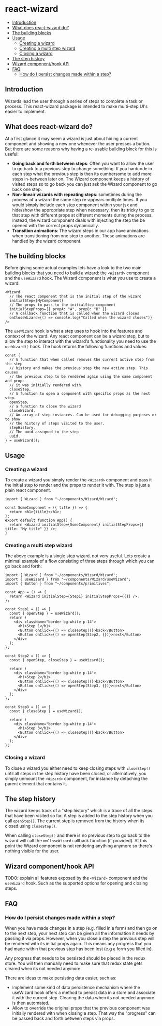 # react-wizard

- [Introduction](#introduction)
- [What does react-wizard do?](#what-does-react-wizard-do)
- [The building blocks](#the-building-blocks)
- [Usage](#usage)
  - [Creating a wizard](#creating-a-wizard)
  - [Creating a multi step wizard](#creating-a-multi-step-wizard)
  - [Closing a wizard](#closing-a-wizard)
- [The step history](#the-step-history)
- [Wizard component/hook API](#wizard-componenthook-api)
- [FAQ](#faq)
  - [How do I persist changes made within a step?](#how-do-i-persist-changes-made-within-a-step)

## Introduction

Wizards lead the user through a series of steps to complete a task or process.
This react-wizard package is intended to make multi-step UI's easier to
implement.

## What does react-wizard do?

At a first glance it may seem a wizard is just about hiding a current component
and showing a new one whenever the user presses a button. But there are some
reasons why having a re-usable building block for this is useful:

- **Going back and forth between steps**: Often you want to allow the user to go
  back to a previous step to change something. If you hardcode in each step what
  the previous step is then its cumbersome to add more steps in-between later
  on. The Wizard component keeps a history of visited steps so to go back you
  can just ask the Wizard component to go back one step.
- **Non-lineair wizards with repeating steps**: sometimes during the process
  of a wizard the same step re-appears multiple times. If you would simply
  include each step component within your jsx and hide/show the appropriate step
  when necessary, then its tricky to go to that step with different props at
  different moments during the process. Instead, the wizard component deals with
  injecting the step the be opened with the correct props dynamically.
- **Transition animations**: The wizard steps in our app have animations when
  transitioning from one step to another. These animations are handled by the
  wizard component.

## The building blocks

Before giving some actual examples lets have a look to the two main building
blocks that you need to build a wizard: the `<Wizard>` component and the
`useWizard` hook. The Wizard component is what you use to create a wizard.

```tsx
<Wizard
  // The react component that is the initial step of the wizard
  initialStep={MyComponent}
  // The props to pass to the initialStep component
  initialStepProps={{ propA: "A", propB: "B" }}
  // A callback function that is called when the wizard closes
  onCloseWizard={() => console.log("Called when the wizard closes")}
/>
```

The `useWizard` hook is what a step uses to hook into the features and context
of the wizard. Any react component can be a wizard step, but to allow the step
to interact with the wizard's functionality you need to use the `useWizard()`
hook. The hook returns the following functions and values:

```tsx
const {
  // A function that when called removes the current active step from the step
  // history and makes the previous step the new active step. This causes
  // the previous step to be rendered again using the same component and props
  // it was initially rendered with.
  closeStep,
  // A function to open a component with specific props as the next step.
  openStep,
  // a function to close the wizard
  closeWizard,
  // An array of step instances. Can be used for debugging purposes or to show
  // the history of steps visited to the user.
  stepHistory,
  // The uuid assigned to the step
  uuid,
} = useWizard();
```

## Usage

### Creating a wizard

To create a wizard you simply render the `<Wizard>` component and pass it the
initial step to render and the props to render it with. The step is just a plain
react component.

```tsx
import { Wizard } from "~/components/Wizard/Wizard";

const SomeComponent = ({ title }) => {
  return <h1>{title}</h1>;
};
export default function App() {
  return <Wizard initialStep={SomeComponent} initialStepProps={{ title: "My title" }} />;
}
```

### Creating a multi step wizard

The above example is a single step wizard, not very useful. Lets create a
minimal example of a flow consisting of three steps through which you can go
back and forth:

```tsx
import { Wizard } from "~/components/Wizard/Wizard";
import { useWizard } from "~/components/Wizard/useWizard";
import { Button } from "~/components/primitives";

const App = () => {
  return <Wizard initialStep={Step1} initialStepProps={{}} />;
};

const Step1 = () => {
  const { openStep } = useWizard();
  return (
    <div className="border bg-white p-14">
      <h1>Step 1</h1>
      <Button onClick={() => closeStep()}>back</Button>
      <Button onClick={() => openStep(Step2, {})}>next</Button>
    </div>
  );
};

const Step2 = () => {
  const { openStep, closeStep } = useWizard();

  return (
    <div className="border bg-white p-14">
      <h1>Step 2</h1>
      <Button onClick={() => closeStep()}>back</Button>
      <Button onClick={() => openStep(Step3, {})}>next</Button>
    </div>
  );
};

const Step3 = () => {
  const { closeStep } = useWizard();

  return (
    <div className="border bg-white p-14">
      <h1>Step 3</h1>
      <Button onClick={() => closeStep()}>back</Button>
    </div>
  );
};
```

### Closing a wizard

To close a wizard you either need to keep closing steps with `closeStep()` until
all steps in the step history have been closed, or alternatively, you simply
unmount the `<Wizard>` component, for instance by detaching the parent element
that contains it.

## The step history

The wizard keeps track of a "step history" which is a trace of all the steps
that have been visited so far. A step is added to the step history when you
call `openStep()`. The current step is removed from the history when its closed
using `closeStep()`.

When calling `closeStep()` and there is no previous step to go back to the
wizard will call the `onCloseWizard` callback function (if provided). At this
point the Wizard component is not rendering anything anymore so there's nothing
visible for the user.

## Wizard component/hook API

TODO: explain all features exposed by the `<Wizard>` component and the
`useWizard` hook. Such as the supported options for opening and closing steps.

## FAQ

### How do I persist changes made within a step?

When you have made changes in a step (e.g. filled in a form) and
then go on to the next step, your next step can be given all the information it
needs by passing it via props. However, when you close a step the previous step
will be rendered with its initial props again. This means any progress that you
had made within that previous step has been lost (e.g a form you filled in).

Any progress that needs to be persisted should be placed in the redux store.
You will then manually need to make sure that redux state gets cleared when its
not needed anymore.

There are ideas to make persisting data easier, such as:

- Implement some kind of data persistence mechanism where the useWizard hook
  offers a method to persist data in a store and associate it with the current
  step. Clearing the data when its not needed anymore is then automated.
- Allow to override the original props that the previous component was
  initially rendered with when closing a step. That way the "progress" can be
  passed back and forth between steps via props.
